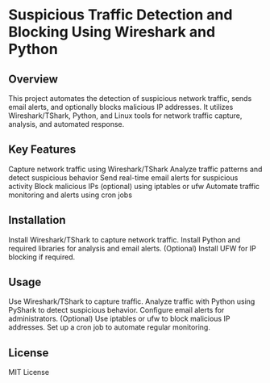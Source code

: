 # Suspicious Traffic Detection and Blocking Using Wireshark and Python

## Overview

This project automates the detection of suspicious network traffic, sends email alerts, and optionally blocks malicious IP addresses. It utilizes Wireshark/TShark, Python, and Linux tools for network traffic capture, analysis, and automated response.

## Key Features

Capture network traffic using Wireshark/TShark
Analyze traffic patterns and detect suspicious behavior
Send real-time email alerts for suspicious activity
Block malicious IPs (optional) using iptables or ufw
Automate traffic monitoring and alerts using cron jobs

## Installation

Install Wireshark/TShark to capture network traffic.
Install Python and required libraries for analysis and email alerts.
(Optional) Install UFW for IP blocking if required.

## Usage

Use Wireshark/TShark to capture traffic.
Analyze traffic with Python using PyShark to detect suspicious behavior.
Configure email alerts for administrators.
(Optional) Use iptables or ufw to block malicious IP addresses.
Set up a cron job to automate regular monitoring.

## License

MIT License
